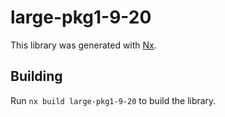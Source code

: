 # large-pkg1-9-20

This library was generated with [Nx](https://nx.dev).

## Building

Run `nx build large-pkg1-9-20` to build the library.
